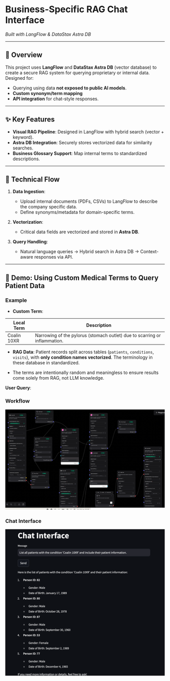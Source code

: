 # Business-Specific RAG Chat Interface  
*Built with LangFlow & DataStax Astra DB*  

---

## 📖 Overview  
This project uses **LangFlow** and **DataStax Astra DB** (vector database) to create a secure RAG system for querying proprietary or internal data. Designed for:  
- Querying using data **not exposed to public AI models**.  
- **Custom synonym/term mapping**
- **API integration** for chat-style responses.  

---

## ✨ Key Features  
- **Visual RAG Pipeline**: Designed in LangFlow with hybrid search (vector + keyword).  
- **Astra DB Integration**: Securely stores vectorized data for similarity searches.  
- **Business Glossary Support**: Map internal terms to standardized descriptions.  

---

## 🧠 Technical Flow  
1. **Data Ingestion**:  
   - Upload internal documents (PDFs, CSVs) to LangFlow to describe the company specific data.  
   - Define synonyms/metadata for domain-specific terms.  

2. **Vectorization**:  
   - Critical data fields are vectorized and stored in **Astra DB**.  

3. **Query Handling**:  
   - Natural language queries → Hybrid search in Astra DB → Context-aware responses via API.  

----

## 🎥 Demo: Using Custom Medical Terms to Query Patient Data  

### **Example**  
- **Custom Term**:

| Local Term    | Description                                                               |
| ------------- | ------------------------------------------------------------------------- |
| Coalin 10XR   | Narrowing of the pylorus (stomach outlet) due to scarring or inflammation.|

- **RAG Data**: Patient records split across tables (`patients`, `conditions`, `visits`), with **only condition names vectorized**. The terminology in these database in standardized.  

- The terms are intentionally random and meaningless to ensure results come solely from RAG, not LLM knowledge.

**User Query**:  

### **Workflow**  
![Workflow](screenshots/Langflow.png)  


### **Chat Interface**  
![Chat](screenshots/Chat.png)  
